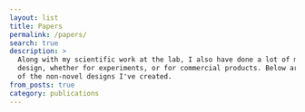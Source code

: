 ```yaml
---
layout: list
title: Papers
permalink: /papers/
search: true
description: >
  Along with my scientific work at the lab, I also have done a lot of machine
  design, whether for experiments, or for commercial products. Below are some
  of the non-novel designs I've created.
from_posts: true
category: publications
---
```

